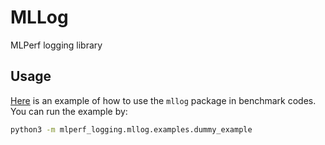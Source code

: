 # MLLog

MLPerf logging library

## Usage

[Here](examples/dummy_example.py) is an example of how to use the `mllog` package in benchmark codes. You can run the example by:

```sh
python3 -m mlperf_logging.mllog.examples.dummy_example
```
